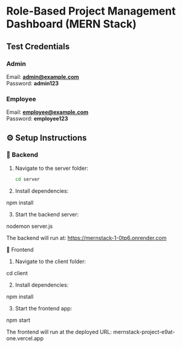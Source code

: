 # Role-Based Project Management Dashboard (MERN Stack)

## Test Credentials

### Admin

Email: **admin@example.com**  
Password: **admin123**

### Employee
Email: **employee@example.com**  
Password: **employee123**


## ⚙️ Setup Instructions

### 🔹 Backend
1. Navigate to the server folder:
   ```bash
   cd server

2. Install dependencies:

npm install

3. Start the backend server:

nodemon server.js

The backend will run at: https://mernstack-1-0tp6.onrender.com

🔹 Frontend

1. Navigate to the client folder:

cd client


2. Install dependencies:

npm install


3. Start the frontend app:

npm start


The frontend will run at the deployed URL: mernstack-project-e9at-one.vercel.app
